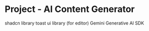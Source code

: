 # Project - AI Content Generator

shadcn library
toast ui library (for editor)
Gemini Generative AI SDK
